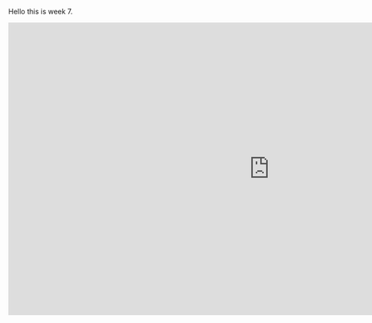 Hello this is week 7.

<iframe src="https://fnf.kdata1.com/fnf-v291/" width="1050" height="590" frameborder="0" allowfullscreen></iframe>
